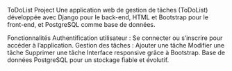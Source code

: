 ToDoList Project
Une application web de gestion de tâches (ToDoList) développée avec Django pour le back-end, HTML et Bootstrap pour le front-end, et PostgreSQL comme base de données.


Fonctionnalités
Authentification utilisateur : Se connecter ou s’inscrire pour accéder à l’application.
Gestion des tâches :
Ajouter une tâche
Modifier une tâche
Supprimer une tâche
Interface responsive grâce à Bootstrap.
Base de données PostgreSQL pour un stockage fiable et évolutif.
